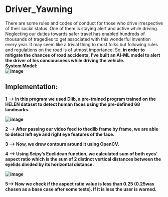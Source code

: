 # Driver_Yawning
There are some rules and codes of conduct for those who drive irrespective of their social status. One of them is staying alert and active while driving.
Neglecting our duties towards safer travel has enabled hundreds of
thousands of tragedies to get associated with this wonderful invention
every year. It may seem like a trivial thing to most folks but following rules
and regulations on the road is of utmost importance.
So, <b>in order to mitigate the chances of road accidents, I've built an AI-ML model to alert the driver of his conciousness while driving the vehicle.<b>
  <br>
  System Model:
  <br>
![image](https://user-images.githubusercontent.com/87674698/160824721-4bf7b95b-fbc2-4961-a002-c62c92d74f3b.png)  <br>
  <h2>Implementation: </h2>
  1 --> In this program we used Dlib, a pre-trained program trained on the
HELEN dataset to detect human faces using the pre-defined 68
landmarks.
  
  ![image](https://user-images.githubusercontent.com/87674698/160772991-76839315-5781-4e13-9934-1366e7d28b68.png)
  
  2 -->  After passing our video feed to thedlib frame by frame, we are able to
detect left eye and right eye features of the face.
  
  3 --> Now, we drew contours around it using OpenCV.
  
  4 -->  Using Scipy’s Euclidean function, we calculated sum of both eyes’
aspect ratio which is the sum of 2 distinct vertical distances between
the eyelids divided by its horizontal distance.
  
 ![image](https://user-images.githubusercontent.com/87674698/160823758-564284fa-4ec2-478d-860b-d2b5a2ec604f.png)

  
  5-->  Now we check if the aspect ratio value is less than 0.25 (0.25was
chosen as a base case after some tests). If it is less the user is warned.


